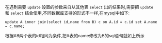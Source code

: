 在遇到需要 `update` 设置的参数来自从其他表 `select` 出的结果时,需要把 `update` 和 `select` 结合使用,不同数据库支持的形式不一样,在mysql中如下:

	update A inner join(select id,name from B) c on A.id = c.id set A.name = c.name;

根据AB两个表的id相同为条件,把A表的name修改为B的sql语句就如上所示
